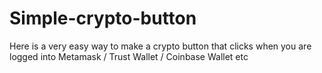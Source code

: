 # Simple-crypto-button

Here is a very easy way to make a crypto button that clicks when you are logged into Metamask / Trust Wallet / Coinbase Wallet  etc

